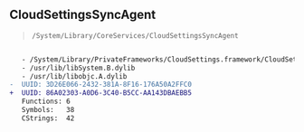 ## CloudSettingsSyncAgent

> `/System/Library/CoreServices/CloudSettingsSyncAgent`

```diff

   - /System/Library/PrivateFrameworks/CloudSettings.framework/CloudSettings
   - /usr/lib/libSystem.B.dylib
   - /usr/lib/libobjc.A.dylib
-  UUID: 3D26E066-2432-381A-8F16-176A50A2FFC0
+  UUID: 86A02303-A0D6-3C40-B5CC-AA143DBAEBB5
   Functions: 6
   Symbols:   38
   CStrings:  42

```
